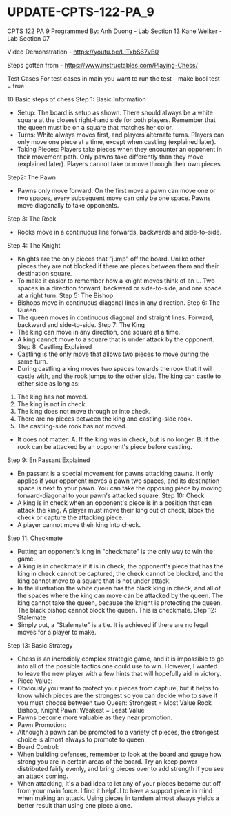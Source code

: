 # UPDATE-CPTS-122-PA_9

CPTS 122 PA 9
Programmed By:
Anh Duong - Lab Section 13
Kane Weiker - Lab Section 07

Video Demonstration - https://youtu.be/LITxbS67vB0 

Steps gotten from - https://www.instructables.com/Playing-Chess/

Test Cases
For test cases in main you want to run the test – make bool test = true

10 Basic steps of chess
Step 1: Basic Information
-	Setup:
The board is setup as shown. There should always be a white square at the closest right-hand side for both players. Remember that the queen must be on a square that matches her color.
-	Turns:
White always moves first, and players alternate turns. Players can only move one piece at a time, except when castling (explained later).
-	Taking Pieces:
Players take pieces when they encounter an opponent in their movement path. Only pawns take differently than they move (explained later). Players cannot take or move through their own pieces.

Step2: The Pawn
-	Pawns only move forward. On the first move a pawn can move one or two spaces, every subsequent move can only be one space. Pawns move diagonally to take opponents.

Step 3: The Rook
-	Rooks move in a continuous line forwards, backwards and side-to-side.






Step 4: The Knight
-	Knights are the only pieces that "jump" off the board. Unlike other pieces they are not blocked if there are pieces between them and their destination square.
-	To make it easier to remember how a knight moves think of an L. Two spaces in a direction forward, backward or side-to-side, and one space at a right turn.
Step 5: The Bishop
-	Bishops move in continuous diagonal lines in any direction.
Step 6: The Queen
-	The queen moves in continuous diagonal and straight lines. Forward, backward and side-to-side.
Step 7: The King
-	The king can move in any direction, one square at a time.
-	A king cannot move to a square that is under attack by the opponent.
Step 8: Castling Explained
-	Castling is the only move that allows two pieces to move during the same turn.
-	During castling a king moves two spaces towards the rook that it will castle with, and the rook jumps to the other side. The king can castle to either side as long as:

1. The king has not moved.
2. The king is not in check.
3. The king does not move through or into check.
4. There are no pieces between the king and castling-side rook.
5. The castling-side rook has not moved.
-	It does not matter:
A. If the king was in check, but is no longer.
B. If the rook can be attacked by an opponent's piece before castling.




Step 9: En Passant Explained
-	En passant is a special movement for pawns attacking pawns. It only applies if your opponent moves a pawn two spaces, and its destination space is next to your pawn. You can take the opposing piece by moving forward-diagonal to your pawn's attacked square.
Step 10: Check
-	A king is in check when an opponent's piece is in a position that can attack the king. A player must move their king out of check, block the check or capture the attacking piece.
-	A player cannot move their king into check.

Step 11: Checkmate
-	Putting an opponent's king in "checkmate" is the only way to win the game.
-	A king is in checkmate if it is in check, the opponent's piece that has the king in check cannot be captured, the check cannot be blocked, and the king cannot move to a square that is not under attack.
-	In the illustration the white queen has the black king in check, and all of the spaces where the king can move can be attacked by the queen. The king cannot take the queen, because the knight is protecting the queen. The black bishop cannot block the queen. This is checkmate.
Step 12: Stalemate
-	Simply put, a "Stalemate" is a tie. It is achieved if there are no legal moves for a player to make.








Step 13: Basic Strategy
-	Chess is an incredibly complex strategic game, and it is impossible to go into all of the possible tactics one could use to win. However, I wanted to leave the new player with a few hints that will hopefully aid in victory.
-	Piece Value:
- Obviously you want to protect your pieces from capture, but it helps to know which pieces are the strongest so you can decide who to save if you must choose between two 
Queen: Strongest = Most Value
Rook
Bishop, Knight
Pawn: Weakest = Least Value
- Pawns become more valuable as they near promotion.
-	Pawn Promotion:
- Although a pawn can be promoted to a variety of pieces, the strongest choice is almost always to promote to queen.
-	Board Control:
- When building defenses, remember to look at the board and gauge how strong you are in certain areas of the board. Try an keep power distributed fairly evenly, and bring pieces over to add strength if you see an attack coming.
- When attacking, it's a bad idea to let any of your pieces become cut off from your main force. I find it helpful to have a support piece in mind when making an attack. Using pieces in tandem almost always yields a better result than using one piece alone.
